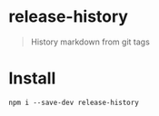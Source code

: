 # release-history
> History markdown from git tags

# Install

```
npm i --save-dev release-history
```
